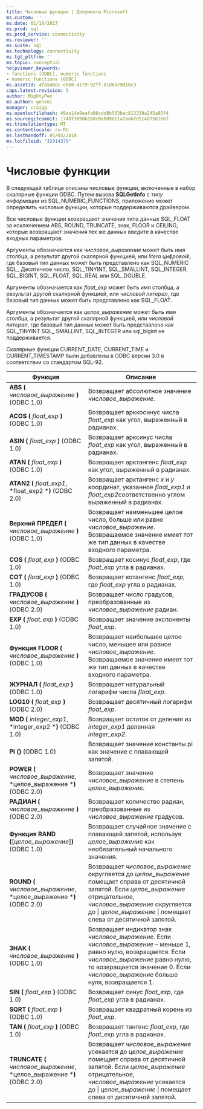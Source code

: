 ```yaml
---
title: Числовые функции | Документы Microsoft
ms.custom: ''
ms.date: 01/19/2017
ms.prod: sql
ms.prod_service: connectivity
ms.reviewer: ''
ms.suite: sql
ms.technology: connectivity
ms.tgt_pltfrm: ''
ms.topic: conceptual
helpviewer_keywords:
- functions [ODBC], numeric functions
- numeric functions [ODBC]
ms.assetid: 4fa548dc-e8b0-4179-92ff-81d6a79d10c3
caps.latest.revision: 5
author: MightyPen
ms.author: genemi
manager: craigg
ms.openlocfilehash: 49aa14e9eafa96cdd8b563bac813338a245a85f4
ms.sourcegitcommit: 1740f3090b168c0e809611a7aa6fd514075616bf
ms.translationtype: MT
ms.contentlocale: ru-RU
ms.lasthandoff: 05/03/2018
ms.locfileid: "32914379"
---
```

# <a name="numeric-functions"></a>Числовые функции
В следующей таблице описаны числовые функции, включенные в набор скалярные функции ODBC. Путем вызова **SQLGetInfo** с *типу информации* из SQL_NUMERIC_FUNCTIONS, приложение может определить числовые функции, которые поддерживаются драйвером.  
  
 Все числовые функции возвращают значения типа данных SQL_FLOAT за исключением ABS, ROUND, TRUNCATE, знак, FLOOR и CEILING, которые возвращают значения тех же данных введите в качестве входных параметров.  
  
 Аргументы обозначается как *числовое_выражение* может быть имя столбца, а результат другой скалярной функцией, или *litera цифровой*l, где базовый тип данных может быть представлено как SQL_NUMERIC SQL_ Десятичное число, SQL_TINYINT, SQL_SMALLINT, SQL_INTEGER, SQL_BIGINT, SQL_FLOAT, SQL_REAL или SQL_DOUBLE.  
  
 Аргументы обозначается как *float_exp* может быть имя столбца, а результат другой скалярной функцией, или *числовой литерал*, где базовый тип данных может быть представлено как SQL_FLOAT.  
  
 Аргументы обозначается как *целое_выражение* может быть имя столбца, а результат другой скалярной функцией, или *числовой литерал*, где базовый тип данных может быть представлено как SQL_TINYINT SQL_ SMALLINT, SQL_INTEGER или sql_bigint не поддерживается.  
  
 Скалярные функции CURRENT_DATE, CURRENT_TIME и CURRENT_TIMESTAMP были добавлены в ODBC версии 3.0 в соответствии со стандартом SQL-92.  
  
|Функция|Описание|  
|--------------|-----------------|  
|**ABS (** *числовое_выражение* **)** (ODBC 1.0)|Возвращает абсолютное значение *числовое_выражение*.|  
|**ACOS (** *float_exp* **)** (ODBC 1.0)|Возвращает арккосинус числа *float_exp* как угол, выраженный в радианах.|  
|**ASIN (** *float_exp* **)** (ODBC 1.0)|Возвращает арксинус числа *float_exp* как угол, выраженный в радианах.|  
|**ATAN (** *float_exp* **)** (ODBC 1.0)|Возвращает арктангенс *float_exp* как угол, выраженный в радианах.|  
|**ATAN2 (** *float_exp1*, *float_exp2 ***)** (ODBC 2.0)|Возвращает арктангенс *x* и *y* координат, указанное *float_exp1* и *float_exp2*соответственно углом выраженный в радианах.|  
|**Верхний ПРЕДЕЛ (** *числовое_выражение* **)** (ODBC 1.0)|Возвращает наименьшее целое число, больше или равно *числовое_выражение*. Возвращаемое значение имеет тот же тип данных в качестве входного параметра.|  
|**COS (** *float_exp* **)** (ODBC 1.0)|Возвращает косинус *float_exp*, где *float_exp* угла в радианах.|  
|**COT (** *float_exp* **)** (ODBC 1.0)|Возвращает котангенс *float_exp*, где *float_exp* угла в радианах.|  
|**ГРАДУСОВ (** *числовое_выражение* **)** (ODBC 2.0)|Возвращает число градусов, преобразованные из *числовое_выражение* радиан.|  
|**EXP (** *float_exp* **)** (ODBC 1.0)|Возвращает значение экспоненты *float_exp*.|  
|**Функция FLOOR (** *числовое_выражение* **)** (ODBC 1.0)|Возвращает наибольшее целое число, меньшее или равное *числовое_выражение*. Возвращаемое значение имеет тот же тип данных в качестве входного параметра.|  
|**ЖУРНАЛ (** *float_exp* **)** (ODBC 1.0)|Возвращает натуральный логарифм числа *float_exp*.|  
|**LOG10 (** *float_exp* **)** (ODBC 2.0)|Возвращает десятичный логарифм *float_exp*.|  
|**MOD (** *integer_exp1*, *integer_exp2 ***)** (ODBC 1.0)|Возвращает остаток от деления из *integer_exp1* деленная *integer_exp2*.|  
|**PI ()** (ODBC 1.0)|Возвращает значение константы pi как значение с плавающей запятой.|  
|**POWER (** *числовое_выражение*, *целое_выражение ***)** (ODBC 2.0)|Возвращает значение *числовое_выражение* в степень *целое_выражение*.|  
|**РАДИАН (** *числовое_выражение* **)** (ODBC 2.0)|Возвращает количество радиан, преобразованные из *числовое_выражение* градусов.|  
|**Функция RAND (**[*целое_выражение*]**)** (ODBC 1.0)|Возвращает случайное значение с плавающей запятой, используя *целое_выражение* как необязательный начального значения.|  
|**ROUND (** *числовое_выражение*, *целое_выражение ***)** (ODBC 2.0)|Возвращает *числовое_выражение* округляется до *целое_выражение* помещает справа от десятичной запятой. Если *целое_выражение* отрицательное, *числовое_выражение* округляется до &#124; *целое_выражение* &#124; помещает слева от десятичной запятой.|  
|**ЗНАК (** *числовое_выражение* **)** (ODBC 1.0)|Возвращает индикатор знак *числовое_выражение*. Если *числовое_выражение* – меньше 1, равно нулю, возвращается. Если *числовое_выражение* равно нулю, то возвращается значение 0. Если *числовое_выражение* больше нуля, возвращается 1.|  
|**SIN (** *float_exp* **)** (ODBC 1.0)|Возвращает синус *float_exp*, где *float_exp* угла в радианах.|  
|**SQRT (** *float_exp* **)** (ODBC 1.0)|Возвращает квадратный корень из *float_exp*.|  
|**TAN (** *float_exp* **)** (ODBC 1.0)|Возвращает тангенс *float_exp*, где *float_exp* угла в радианах.|  
|**TRUNCATE (** *числовое_выражение*, *целое_выражение ***)** (ODBC 2.0)|Возвращает *числовое_выражение* усекается до *целое_выражение* помещает справа от десятичной запятой. Если *целое_выражение* отрицательное, *числовое_выражение* усекается до &#124; *целое_выражение* &#124; помещает слева от десятичной запятой.|

